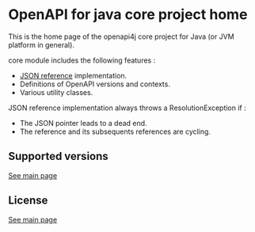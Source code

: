 # OpenAPI for java core project home

This is the home page of the openapi4j core project for Java (or JVM platform in general).

core module includes the following features :
* [JSON reference](https://tools.ietf.org/html/draft-pbryan-zyp-json-ref-03) implementation.
* Definitions of OpenAPI versions and contexts.
* Various utility classes.

JSON reference implementation always throws a ResolutionException if :
* The JSON pointer leads to a dead end.
* The reference and its subsequents references are cycling.

## Supported versions

[See main page](https://github.com/openapi4j/openapi4j#supported-versions)

## License

[See main page](https://github.com/openapi4j/openapi4j#license)
